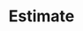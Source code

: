 ---
title: Estimate
position_number: 1.1
type: post
description: /api/connect/customer/estimate
parameters:
  - name: pickup_zip
    content: Pickup Zipcode
  - name: destination_zip
    content: Destination Zip
  - name: token
    content: OPTIONAL, you can supply the auth token in the `Authorization` header, or as a url param
content_markdown: |-
  This call can handle the auth token in the Authorization header, or as a url param.
  {: .info }

  Returns an estiamte in JSON format if a rate is found for the zipcode lane provided.
left_code_blocks:
  - code_block: |-
      curl https://{subdomain}.vehichaul.com/api/connect/customer/estimate?pickup_zip=12345&destination_zip=63103
    title: Curl
    language: bash
right_code_blocks:
  - code_block: |2-
      https://{subdomain}.vehichaul.com/api/connect/customer/estimate?pickup_zip=12345&destination_zip=63103
    title: URL
    language: text
  - code_block: |2-
      {"id":"55eea75d","price":"129.83"}
    title: Response
    language: json
  - code_block: |2-
      400 Bad Request
    title: Error
    language: json
---